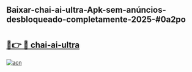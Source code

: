 ## Baixar-chai-ai-ultra-Apk-sem-anúncios-desbloqueado-completamente-2025-#0a2po

# <h2><a href="https://ainizakaria.my?title=chai-ai-ultra&ref=22M">🔗👉 🔴 chai-ai-ultra</a></h2>

[![acn](https://github.com/user-attachments/assets/0f9c940e-d8b0-45ae-aac7-cd30a18b3e1c)](https://ainizakaria.my?title=chai-ai-ultra&ref=22M)

